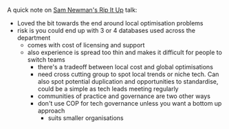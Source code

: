 A quick note on [Sam Newman's Rip It Up](https://samnewman.io/talks/rip-it-up/) talk: 

- Loved the bit towards the end around local optimisation problems
- risk is you could end up with 3 or 4 databases used across the department
  - comes with cost of licensing and support
  - also experience is spread too thin and makes it difficult for people to switch teams
    - there's a tradeoff between local cost and global optimisations
    - need cross cutting group to spot local trends or niche tech. Can also spot potential duplication and opportunities to standardise, could be a simple as tech leads meeting regularly
    - communities of practice and governance are two other ways
    - don't use COP for tech governance unless you want a bottom up approach
        - suits smaller organisations
